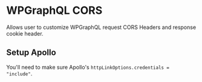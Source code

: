 # WPGraphQL CORS
Allows user to customize WPGraphQL request CORS Headers and response cookie header.

## Setup Apollo 

You'll need to make sure Apollo's `httpLinkOptions.credentials = "include"`.

